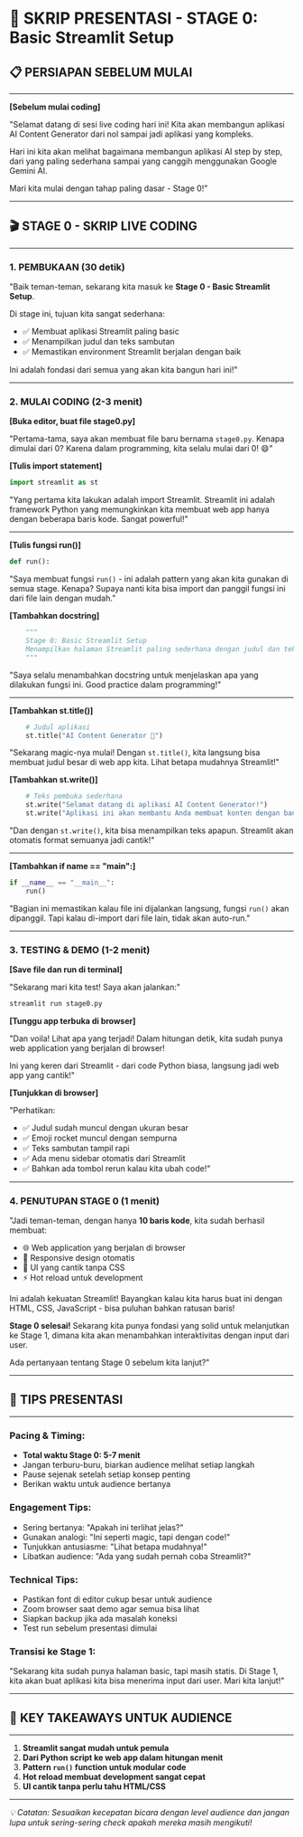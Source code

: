 # 🎤 SKRIP PRESENTASI - STAGE 0: Basic Streamlit Setup

## 📋 PERSIAPAN SEBELUM MULAI
---

**[Sebelum mulai coding]**

"Selamat datang di sesi live coding hari ini! Kita akan membangun aplikasi AI Content Generator dari nol sampai jadi aplikasi yang kompleks. 

Hari ini kita akan melihat bagaimana membangun aplikasi AI step by step, dari yang paling sederhana sampai yang canggih menggunakan Google Gemini AI.

Mari kita mulai dengan tahap paling dasar - Stage 0!"

---

## 🎬 STAGE 0 - SKRIP LIVE CODING
---

### **1. PEMBUKAAN (30 detik)**

"Baik teman-teman, sekarang kita masuk ke **Stage 0 - Basic Streamlit Setup**. 

Di stage ini, tujuan kita sangat sederhana:
- ✅ Membuat aplikasi Streamlit paling basic
- ✅ Menampilkan judul dan teks sambutan
- ✅ Memastikan environment Streamlit berjalan dengan baik

Ini adalah fondasi dari semua yang akan kita bangun hari ini!"

---

### **2. MULAI CODING (2-3 menit)**

**[Buka editor, buat file stage0.py]**

"Pertama-tama, saya akan membuat file baru bernama `stage0.py`. Kenapa dimulai dari 0? Karena dalam programming, kita selalu mulai dari 0! 😄"

**[Tulis import statement]**
```python
import streamlit as st
```

"Yang pertama kita lakukan adalah import Streamlit. Streamlit ini adalah framework Python yang memungkinkan kita membuat web app hanya dengan beberapa baris kode. Sangat powerful!"

---

**[Tulis fungsi run()]**
```python
def run():
```

"Saya membuat fungsi `run()` - ini adalah pattern yang akan kita gunakan di semua stage. Kenapa? Supaya nanti kita bisa import dan panggil fungsi ini dari file lain dengan mudah."

**[Tambahkan docstring]**
```python
    """
    Stage 0: Basic Streamlit Setup
    Menampilkan halaman Streamlit paling sederhana dengan judul dan teks
    """
```

"Saya selalu menambahkan docstring untuk menjelaskan apa yang dilakukan fungsi ini. Good practice dalam programming!"

---

**[Tambahkan st.title()]**
```python
    # Judul aplikasi
    st.title("AI Content Generator 🚀")
```

"Sekarang magic-nya mulai! Dengan `st.title()`, kita langsung bisa membuat judul besar di web app kita. Lihat betapa mudahnya Streamlit!"

**[Tambahkan st.write()]**
```python
    # Teks pembuka sederhana
    st.write("Selamat datang di aplikasi AI Content Generator!")
    st.write("Aplikasi ini akan membantu Anda membuat konten dengan bantuan AI.")
```

"Dan dengan `st.write()`, kita bisa menampilkan teks apapun. Streamlit akan otomatis format semuanya jadi cantik!"

---

**[Tambahkan if __name__ == "__main__":]**
```python
if __name__ == "__main__":
    run()
```

"Bagian ini memastikan kalau file ini dijalankan langsung, fungsi `run()` akan dipanggil. Tapi kalau di-import dari file lain, tidak akan auto-run."

---

### **3. TESTING & DEMO (1-2 menit)**

**[Save file dan run di terminal]**

"Sekarang mari kita test! Saya akan jalankan:"

```bash
streamlit run stage0.py
```

**[Tunggu app terbuka di browser]**

"Dan voila! Lihat apa yang terjadi! Dalam hitungan detik, kita sudah punya web application yang berjalan di browser! 

Ini yang keren dari Streamlit - dari code Python biasa, langsung jadi web app yang cantik!"

**[Tunjukkan di browser]**

"Perhatikan:
- ✅ Judul sudah muncul dengan ukuran besar
- ✅ Emoji rocket muncul dengan sempurna  
- ✅ Teks sambutan tampil rapi
- ✅ Ada menu sidebar otomatis dari Streamlit
- ✅ Bahkan ada tombol rerun kalau kita ubah code!"

---

### **4. PENUTUPAN STAGE 0 (1 menit)**

"Jadi teman-teman, dengan hanya **10 baris kode**, kita sudah berhasil membuat:
- 🌐 Web application yang berjalan di browser
- 📱 Responsive design otomatis  
- 🎨 UI yang cantik tanpa CSS
- ⚡ Hot reload untuk development

Ini adalah kekuatan Streamlit! Bayangkan kalau kita harus buat ini dengan HTML, CSS, JavaScript - bisa puluhan bahkan ratusan baris!

**Stage 0 selesai!** Sekarang kita punya fondasi yang solid untuk melanjutkan ke Stage 1, dimana kita akan menambahkan interaktivitas dengan input dari user.

Ada pertanyaan tentang Stage 0 sebelum kita lanjut?"

---

## 📝 TIPS PRESENTASI
---

### **Pacing & Timing:**
- **Total waktu Stage 0: 5-7 menit**
- Jangan terburu-buru, biarkan audience melihat setiap langkah
- Pause sejenak setelah setiap konsep penting
- Berikan waktu untuk audience bertanya

### **Engagement Tips:**
- Sering bertanya: "Apakah ini terlihat jelas?"
- Gunakan analogi: "Ini seperti magic, tapi dengan code!"
- Tunjukkan antusiasme: "Lihat betapa mudahnya!"
- Libatkan audience: "Ada yang sudah pernah coba Streamlit?"

### **Technical Tips:**
- Pastikan font di editor cukup besar untuk audience
- Zoom browser saat demo agar semua bisa lihat
- Siapkan backup jika ada masalah koneksi
- Test run sebelum presentasi dimulai

### **Transisi ke Stage 1:**
"Sekarang kita sudah punya halaman basic, tapi masih statis. Di Stage 1, kita akan buat aplikasi kita bisa menerima input dari user. Mari kita lanjut!"

---

## 🎯 KEY TAKEAWAYS UNTUK AUDIENCE
---

1. **Streamlit sangat mudah untuk pemula**
2. **Dari Python script ke web app dalam hitungan menit**  
3. **Pattern `run()` function untuk modular code**
4. **Hot reload membuat development sangat cepat**
5. **UI cantik tanpa perlu tahu HTML/CSS**

---

*💡 Catatan: Sesuaikan kecepatan bicara dengan level audience dan jangan lupa untuk sering-sering check apakah mereka masih mengikuti!*